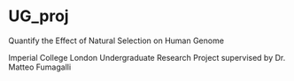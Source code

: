 # UG_proj
Quantify the Effect of Natural Selection on Human Genome

Imperial College London Undergraduate Research Project supervised by Dr. Matteo Fumagalli


